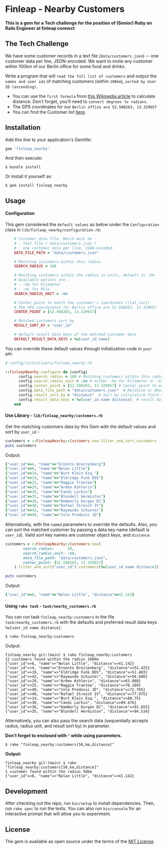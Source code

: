 # Finleap - Nearby Customers

**This is a gem for a Tech challenge for the position of (Senior) Ruby on Rails Engineer at finleap connect** 

## The Tech Challenge
We have some customer records in a text file (`data/customers.json`) -- one customer data per line, JSON-encoded. We want to invite any customer within 100km of our Berlin office for some food and drinks. 

Write a program that will `read the full list of customers` and output the `names and user ids` of matching customers (within `100km`), `sorted by User ID (ascending)`.

- You can use the `first formula` from [this Wikipedia article](https://en.wikipedia.org/wiki/Great-circle_distance) to
calculate distance. Don't forget, you'll need to `convert degrees to
radians`.
- The GPS coordinates for our `Berlin office are 52.508283,
13.329657`
- You can find the Customer list [here](https://gist.github.com/flood4life/aa8fcb88243b6d96287c4b1dc63948de).

## Installation

Add this line to your application's Gemfile:

```ruby
gem 'finleap_nearby'
```

And then execute:

    $ bundle install

Or install it yourself as:

    $ gem install finleap_nearby

## Usage

#### Configuration

This gem considered the `default values` as below under the `Configuration` class in `lib/finleap_nearby/configuration.rb`:
```ruby
    # Customer data file. Which must be -
    # - Text file (`data/customers.json`)
    # - one customer data per line, JSON-encoded.
    DATA_FILE_PATH = "data/customers.json"

    # Matching customers within this radius
    SEARCH_RADIUS = 100

    # Matching customers within the radius in units, default is :km
    # Available options are -
    # - :km for Kilometer
    # - :mi for Mile
    SEARCH_RADIUS_UNIT = :km

    # Center point to match the customer's coordinate ([lat,lon])
    # The GPS coordinates for Berlin office are 52.508283, 13.329657
    CENTER_POINT = [52.508283, 13.329657]

    # Matched customers sort by
    RESULT_SORT_BY = "user_id"

    # default result data keys of the matched customer data
    DEFAULT_RESULT_DATA_KEYS = %w[user_id name]
```

You can override these default values through initialization code in `your APP`.
```ruby
# config/initializers/finleap_nearby.rb

::FinleapNearby.configure do |config|
      config.search_radius = 100 # Matching customers within this radius
      config.search_radius_unit = :km # either :km for Kilometer or :mi for Mile
      config.center_point = [52.508283, 13.329657] # Center point to make search
      config.data_file_path = "data/customers.json"  # Relative or Absolute text file path
      config.result_sort_by = "distance"  # Sort by calculative field distance
      config.result_data_keys = %w[user_id name distance]  # result data keys of the matched customer data
    end
```

#### Use Library - `lib/finleap_nearby/customers.rb`

Get the matching customers data by this Gem with the default values and sort by `user_id` - 
```ruby
customers = ::FinleapNearby::Customers.new.filter_and_sort.customers
puts customers
```

Output:
```ruby
{"user_id"=>4, "name"=>"Ernesto Breitenberg"}
{"user_id"=>6, "name"=>"Nolan Little"}
{"user_id"=>14, "name"=>"Burt Klein Esq."}
{"user_id"=>19, "name"=>"Eldridge Funk DDS"}
{"user_id"=>25, "name"=>"Maggie Trantow"}
{"user_id"=>29, "name"=>"Arden Kshlerin"}
{"user_id"=>30, "name"=>"Candi Larkin"}
{"user_id"=>35, "name"=>"Blondell Hermiston"}
{"user_id"=>36, "name"=>"Kemberly Durgan DC"}
{"user_id"=>40, "name"=>"Rafael Streich IV"}
{"user_id"=>42, "name"=>"Raymundo Schuster"}
{"user_id"=>49, "name"=>"Cole Predovic JD"}
```

Alternatively, with the `named` parameters to override the defaults. 
Also, you can sort the matched customer by passing a data key name (default is `user_id`). Valid sort key names are customer object keys, and `distance`. 
```ruby
customers = ::FinleapNearby::Customers.new(
        search_radius:      50,
        search_radius_unit: :km,
        data_file_path: "data/customers.json", 
        center_point: [52.508283, 13.329657]
    ).filter_and_sort("user_id").customers(%w[user_id name distance])

puts customers
```

Output:
```ruby
{"user_id"=>6, "name"=>"Nolan Little", "distance"=>41.142}
```

#### Using `rake task` - `task/nearby_customers.rb`

You can run task `finleap_nearby:customers` in the file `task/nearby_customers.rb` with the defaults and preferred result data keys `%w[user_id name distance]`. 
    
    $ rake finleap_nearby:customers
    
Output:
```shell script
finleap_nearby git:(main) $ rake finleap_nearby:customers
12 customers found within the radius 100km
{"user_id"=>6, "name"=>"Nolan Little", "distance"=>41.142}
{"user_id"=>4, "name"=>"Ernesto Breitenberg", "distance"=>51.425}
{"user_id"=>19, "name"=>"Eldridge Funk DDS", "distance"=>51.483}
{"user_id"=>42, "name"=>"Raymundo Schuster", "distance"=>56.608}
{"user_id"=>29, "name"=>"Arden Kshlerin", "distance"=>63.088}
{"user_id"=>25, "name"=>"Maggie Trantow", "distance"=>70.169}
{"user_id"=>49, "name"=>"Cole Predovic JD", "distance"=>72.765}
{"user_id"=>40, "name"=>"Rafael Streich IV", "distance"=>77.975}
{"user_id"=>14, "name"=>"Burt Klein Esq.", "distance"=>80.75}
{"user_id"=>30, "name"=>"Candi Larkin", "distance"=>89.476}
{"user_id"=>36, "name"=>"Kemberly Durgan DC", "distance"=>91.655}
{"user_id"=>35, "name"=>"Blondell Hermiston", "distance"=>94.534}

```

    
Alternatively, you can also pass the search data (sequentially accepts radius, radius unit, and result sort by) in parameter. 

**Don't forget to enclosed with `"` while using parameters.** 

    $ rake "finleap_nearby:customers[50,km,distance]"

**Output:**
```shell script
finleap_nearby git:(main) $ rake "finleap_nearby:customers[50,km,distance]" 
1 customer found within the radius 50km
{"user_id"=>6, "name"=>"Nolan Little", "distance"=>41.142}
```

## Development

After checking out the repo, run `bin/setup` to install dependencies. Then, run `rake spec` to run the tests. You can also run `bin/console` for an interactive prompt that will allow you to experiment.


## License

The gem is available as open source under the terms of the [MIT License](https://opensource.org/licenses/MIT).
